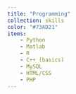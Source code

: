 ```yaml
---
title: "Programming"
collection: skills
color: "#73AD21"
items:
    - Python 
    - Matlab 
    - R 
    - C++ (basics) 
    - MySQL 
    - HTML/CSS 
    - PHP
---
```

